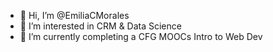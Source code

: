 - 👋 Hi, I’m @EmiliaCMorales
- 👀 I’m interested in CRM & Data Science
- 🌱 I’m currently completing a CFG MOOCs Intro to Web Dev

<!---
EmiliaCMorales/EmiliaCMorales is a ✨ special ✨ repository because its `README.md` (this file) appears on your GitHub profile.
You can click the Preview link to take a look at your changes.
--->
